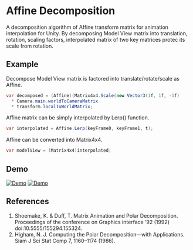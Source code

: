 # Affine Decomposition
A decomposition algorithm of Affine transform matrix for animation interpolation for Unity.
By decomposing Model View matrix into translation, rotation, scaling factors, interpolated matrix of two key matrices protec its scale from rotation.

## Example

Decompose Model View matrix is factored into translate/rotate/scale as Affine.
```csharp
var decomposed = (Affine)(Matrix4x4.Scale(new Vector3(1f, 1f, -1f) 
  * Camera.main.worldToCameraMatrix 
  * transform.localToWorldMatrix;
```

Affine matrix can be simply interpolated by Lerp() function.
```csharp
var interpolated = Affine.Lerp(keyFrame0, keyFrame1, t);
```

Affine can be converted into Matrix4x4.
```csharp
var modelView = (Matrix4x4)interpolated;
```

## Demo
[![Demo](http://img.youtube.com/vi/tZ3TyIUie3A/sddefault.jpg)](https://youtu.be/tZ3TyIUie3A)
[![Demo](http://img.youtube.com/vi/UtXhv53DYkI/maxresdefault.jpg)](https://youtu.be/UtXhv53DYkI)

## References
1. Shoemake, K. & Duff, T. Matrix Animation and Polar Decomposition. Proceedings of the conference on Graphics interface ’92 (1992) doi:10.5555/155294.155324.
1. Higham, N. J. Computing the Polar Decomposition—with Applications. Siam J Sci Stat Comp 7, 1160–1174 (1986).
